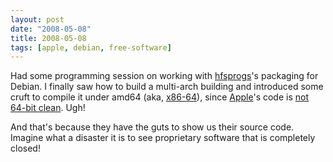 ```yaml
---
layout: post
date: "2008-05-08"
title: 2008-05-08
tags: [apple, debian, free-software]
---
```

Had some programming session on working with
[hfsprogs](http://packages.debian.org/hfsprogs)'s packaging for
Debian. I finally saw how to build a multi-arch building and
introduced some cruft to compile it under amd64 (aka,
[x86-64](http://en.wikipedia.org/wiki/X86-64)), since
[Apple](http://www.apple.com/)'s code is
[not 64-bit clean](http://bugs.debian.org/436159). Ugh!

And that's because they have the guts to show us their source code.
Imagine what a disaster it is to see proprietary software that is
completely closed!


